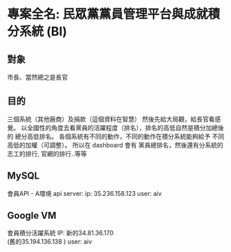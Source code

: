 # 專案全名: 民眾黨黨員管理平台與成就積分系統 (BI)



## 對象

市長、當然總之是長官

## 目的

三個系統（其他廠商）及捐款（這個資料在智慧）
然後先給大局觀，給長官看感覺。
以全國性的角度去看黨員的活躍程度（排名），排名的高低自然是積分加總後的 總分高低排名。 各個系統有不同的動作，不同的動作在積分系統能夠給予 不同高低的加權（可調整）。
所以在 dashboard 會有 黨員總排名，然後還有分系統的 志工的排行, 官網的排行..等等

## MySQL

會員API - A環境
api server:
ip: 35.236.158.123
user:  aiv

## Google VM

會員積分活躍系統
IP: 新的34.81.36.170  
(舊的35.194.136.138 )
user: aiv 

